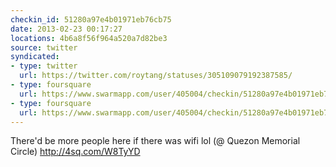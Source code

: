 ```yaml
---
checkin_id: 51280a97e4b01971eb76cb75
date: 2013-02-23 00:17:27
locations: 4b6a8f56f964a520a7d82be3
source: twitter
syndicated:
- type: twitter
  url: https://twitter.com/roytang/statuses/305109079192387585/
- type: foursquare
  url: https://www.swarmapp.com/user/405004/checkin/51280a97e4b01971eb76cb75?s=1Cz3Ws-CXNAU2_Oo-TJRhH4b6MI&ref=tw
- type: foursquare
  url: https://www.swarmapp.com/user/405004/checkin/51280a97e4b01971eb76cb75?s=1Cz3Ws-CXNAU2_Oo-TJRhH4b6MI&ref=tw
---
```


There'd be more people here if there was wifi lol (@ Quezon Memorial Circle) http://4sq.com/W8TyYD